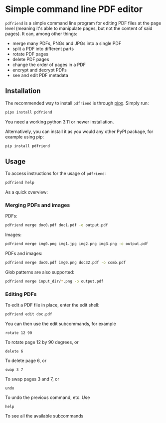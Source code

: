 # Simple command line PDF editor

`pdfriend` is a simple command line program for editing PDF files at the page level (meaning it's able to manipulate pages, but not the content of said pages). It can, among other things:

- merge many PDFs, PNGs and JPGs into a single PDF
- split a PDF into different parts
- rotate PDF pages
- delete PDF pages
- change the order of pages in a PDF
- encrypt and decrypt PDFs
- see and edit PDF metadata

## Installation
The recommended way to install `pdfriend` is through [pipx](https://github.com/pypa/pipx). Simply run:
```sh
pipx install pdfriend
```
You need a working python 3.11 or newer installation.

Alternatively, you can install it as you would any other PyPI package, for example using pip:
```sh
pip install pdfriend
```

## Usage
To access instructions for the usage of `pdfriend`:
```sh
pdfriend help
```
As a quick overview:
### Merging PDFs and images
PDFs:
```sh
pdfriend merge doc0.pdf doc1.pdf -o output.pdf
```
Images:
```sh
pdfriend merge img0.png img1.jpg img2.png img3.png -o output.pdf
```
PDFs and images:
```sh
pdfriend merge doc0.pdf img0.png doc32.pdf -o comb.pdf
```
Glob patterns are also supported:
```sh
pdfriend merge input_dir/*.png -o output.pdf
```

### Editing PDFs
To edit a PDF file in place, enter the edit shell:
```sh
pdfriend edit doc.pdf
```
You can then use the edit subcommands, for example
```
rotate 12 90
```
To rotate page 12 by 90 degrees, or
```
delete 6
```
To delete page 6, or
```
swap 3 7
```
To swap pages 3 and 7, or
```
undo
```
To undo the previous command, etc. Use
```
help
```
To see all the available subcommands
